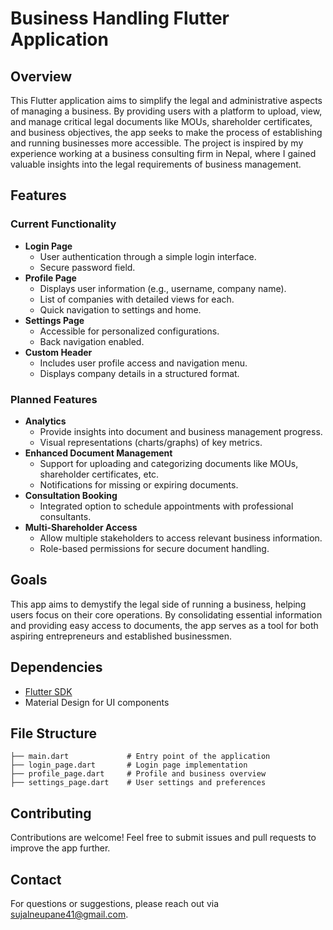 # Business Handling Flutter Application

## Overview
This Flutter application aims to simplify the legal and administrative aspects of managing a business. By providing users with a platform to upload, view, and manage critical legal documents like MOUs, shareholder certificates, and business objectives, the app seeks to make the process of establishing and running businesses more accessible. The project is inspired by my experience working at a business consulting firm in Nepal, where I gained valuable insights into the legal requirements of business management.

## Features

### Current Functionality
- **Login Page**
  - User authentication through a simple login interface.
  - Secure password field.
- **Profile Page**
  - Displays user information (e.g., username, company name).
  - List of companies with detailed views for each.
  - Quick navigation to settings and home.
- **Settings Page**
  - Accessible for personalized configurations.
  - Back navigation enabled.
- **Custom Header**
  - Includes user profile access and navigation menu.
  - Displays company details in a structured format.

### Planned Features
- **Analytics**
  - Provide insights into document and business management progress.
  - Visual representations (charts/graphs) of key metrics.
- **Enhanced Document Management**
  - Support for uploading and categorizing documents like MOUs, shareholder certificates, etc.
  - Notifications for missing or expiring documents.
- **Consultation Booking**
  - Integrated option to schedule appointments with professional consultants.
- **Multi-Shareholder Access**
  - Allow multiple stakeholders to access relevant business information.
  - Role-based permissions for secure document handling.

## Goals
This app aims to demystify the legal side of running a business, helping users focus on their core operations. By consolidating essential information and providing easy access to documents, the app serves as a tool for both aspiring entrepreneurs and established businessmen.



## Dependencies
- [Flutter SDK](https://flutter.dev/)
- Material Design for UI components

## File Structure
```
├── main.dart             # Entry point of the application
├── login_page.dart       # Login page implementation
├── profile_page.dart     # Profile and business overview
├── settings_page.dart    # User settings and preferences
```

## Contributing
Contributions are welcome! Feel free to submit issues and pull requests to improve the app further.

## Contact
For questions or suggestions, please reach out via sujalneupane41@gmail.com.
